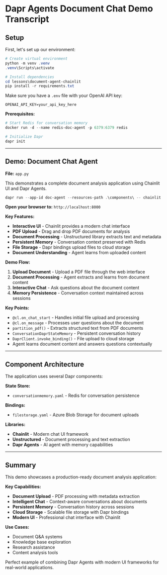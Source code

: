 # Dapr Agents Document Chat Demo Transcript

## Setup
First, let's set up our environment:

```powershell
# Create virtual environment
python -m venv .venv
.venv\Scripts\activate

# Install dependencies
cd lessons\document-agent-chainlit
pip install -r requirements.txt
```

Make sure you have a `.env` file with your OpenAI API key:
```
OPENAI_API_KEY=your_api_key_here
```

**Prerequisites:**
```powershell
# Start Redis for conversation memory
docker run -d --name redis-doc-agent -p 6379:6379 redis

# Initialize Dapr
dapr init
```

---

## Demo: Document Chat Agent
**File:** `app.py`

This demonstrates a complete document analysis application using Chainlit UI and Dapr Agents.

```powershell
dapr run --app-id doc-agent --resources-path .\components\ -- chainlit run .\app.py -w
```

**Open your browser to:** `http://localhost:8000`

**Key Features:**
- **Interactive UI** - Chainlit provides a modern chat interface
- **PDF Upload** - Drag and drop PDF documents for analysis
- **Document Processing** - Unstructured library extracts text and metadata
- **Persistent Memory** - Conversation context preserved with Redis
- **File Storage** - Dapr bindings upload files to cloud storage
- **Document Understanding** - Agent learns from uploaded content

**Demo Flow:**
1. **Upload Document** - Upload a PDF file through the web interface
2. **Document Processing** - Agent extracts and learns from document content
3. **Interactive Chat** - Ask questions about the document content
4. **Memory Persistence** - Conversation context maintained across sessions

**Key Points:**
- `@cl.on_chat_start` - Handles initial file upload and processing
- `@cl.on_message` - Processes user questions about the document
- `partition_pdf()` - Extracts structured text from PDF documents
- `ConversationDaprStateMemory` - Persistent conversation history
- `DaprClient.invoke_binding()` - File upload to cloud storage
- Agent learns document content and answers questions contextually

---

## Component Architecture
The application uses several Dapr components:

**State Store:**
- `conversationmemory.yaml` - Redis for conversation persistence

**Bindings:**
- `filestorage.yaml` - Azure Blob Storage for document uploads

**Libraries:**
- **Chainlit** - Modern chat UI framework
- **Unstructured** - Document processing and text extraction
- **Dapr Agents** - AI agent with memory capabilities

---

## Summary
This demo showcases a production-ready document analysis application:

**Key Capabilities:**
- **Document Upload** - PDF processing with metadata extraction
- **Intelligent Chat** - Context-aware conversations about documents
- **Persistent Memory** - Conversation history across sessions
- **Cloud Storage** - Scalable file storage with Dapr bindings
- **Modern UI** - Professional chat interface with Chainlit

**Use Cases:**
- Document Q&A systems
- Knowledge base exploration
- Research assistance
- Content analysis tools

Perfect example of combining Dapr Agents with modern UI frameworks for real-world applications.
